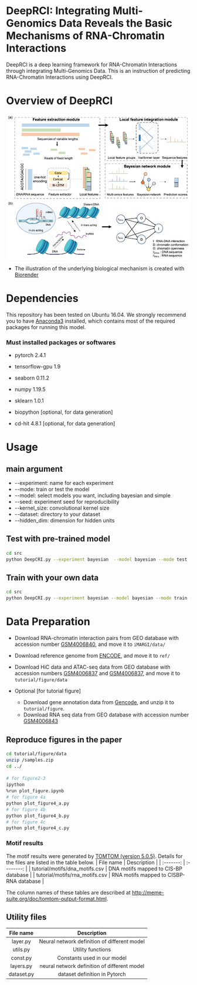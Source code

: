 # DeepRCI: Integrating Multi-Genomics Data Reveals the Basic Mechanisms of RNA-Chromatin Interactions

DeepRCI is a deep learning framework for RNA-Chromatin Interactions through integrating Multi-Genomics Data. This is an instruction of predicting RNA-Chromatin Interactions using DeepRCI.
# Overview of DeepRCI
![Overview](figure1.jpg)
* The illustration of the underlying biological mechanism is created with [Biorender](https://www.biorender.com)
# Dependencies
This repository has been tested on Ubuntu 16.04. We strongly recommend you to have [Anaconda3](https://www.anaconda.com/distribution/) installed, which contains most of the required packages for running this model.

### Must installed packages or softwares

- pytorch  2.4.1

- tensorflow-gpu 1.9

- seaborn 0.11.2

- numpy 1.19.5

- sklearn 1.0.1

- biopython [optional, for data generation]

- cd-hit 4.8.1 [optional, for data generation]

# Usage

## main argument
- --experiment: name for each experiment
- --mode: train or test the model
- --model: select models you want, including bayesian and simple
- --seed: experiment seed for reproducibility
- --kernel_size: convolutional kernel size
- --dataset: directory to your dataset
- --hidden_dim: dimension for hidden units

## Test with pre-trained model

```bash
cd src
python DeepCRI.py --experiment bayesian  --model bayesian --mode test
```
## Train with your own data

```bash
cd src
python DeepCRI.py --experiment bayesian --model bayesian --mode train --dataset YOUR_DATA_DIRECTORY
```

# Data Preparation

- Download RNA-chromatin interaction pairs from GEO database with accession number [GSM4006840](https://www.ncbi.nlm.nih.gov/geo/query/acc.cgi?acc=GSM4006840), and move it to `iMARGI/data/`
- Download reference genome from [ENCODE](https://www.encodeproject.org/files/GRCh38_no_alt_analysis_set_GCA_000001405.15/@@download/GRCh38_no_alt_analysis_set_GCA_000001405.15.fasta.gz), and move it to `ref/`
- Download HiC data and ATAC-seq data from GEO database with accession numbers [GSM4006837](https://www.ncbi.nlm.nih.gov/geo/query/acc.cgi?acc=GSM4006837) and [GSM4006837](https://www.ncbi.nlm.nih.gov/geo/query/acc.cgi?acc=GSM4006837), and move it to `tutorial/figure/data`

- Optional [for tutorial figure]

    - Download gene annotation data from [Gencode](http://ftp.ebi.ac.uk/pub/databases/gencode/Gencode_human/release_38/gencode.v38.chr_patch_hapl_scaff.annotation.gff3.gz), and unzip it to  `tutorial/figure`.
    - Download RNA seq data from GEO database with accession number [GSM4006843](https://www.ncbi.nlm.nih.gov/geo/query/acc.cgi?acc=GSM4006843)

## Reproduce figures in the paper

```bash
cd tutorial/figure/data
unzip /samples.zip
cd ../

# for figure2-3
ipython
%run plot_figure.ipynb
# for figure 4a
python plot_figure4_a.py
# for figure 4b
python plot_figure4_b.py
# for figure 4c
python plot_figure4_c.py
```
### Motif results
The motif results were generated by [TOMTOM (version 5.0.5)](https://meme-suite.org/meme/tools/tomtom). Details for the files are listed in the table below.
| File name | Description |
| :-------: | :--------: |
| tutorial/motifs/dna_motifs.csv | DNA motifs mapped to CIS-BP database |
| tutorial/motifs/rna_motifs.csv | RNA motifs mapped to CISBP-RNA database |

The column names of these tables are described at http://meme-suite.org/doc/tomtom-output-format.html.

## Utility files

| File name | Description |
| :-------: | :--------: |
| layer.py | Neural network definition of different model |
| utils.py | Utility functions |
| const.py | Constants used in our model |
| layers.py | neural network definition of different model |
| dataset.py | dataset definition in Pytorch |
